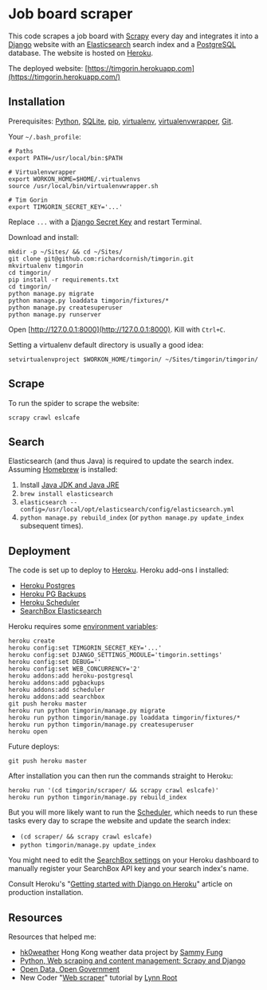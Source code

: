 # Job board scraper

This code scrapes a job board with [Scrapy](http://scrapy.org/) every day and integrates it into a [Django](https://www.djangoproject.com/) website with an [Elasticsearch](http://www.elasticsearch.org/) search index and a [PostgreSQL](http://www.postgresql.org/) database. The website is hosted on [Heroku](https://www.heroku.com/).

The deployed website: [https://timgorin.herokuapp.com](https://timgorin.herokuapp.com/)

## Installation

Prerequisites: [Python](https://www.python.org/), [SQLite](https://www.sqlite.org/), [pip](https://pip.pypa.io/), [virtualenv](https://virtualenv.readthedocs.org/), [virtualenvwrapper](https://virtualenvwrapper.readthedocs.org/), [Git](http://git-scm.com/).

Your `~/.bash_profile`:

```
# Paths
export PATH=/usr/local/bin:$PATH

# Virtualenvwrapper
export WORKON_HOME=$HOME/.virtualenvs
source /usr/local/bin/virtualenvwrapper.sh

# Tim Gorin
export TIMGORIN_SECRET_KEY='...'
```

Replace `...` with a [Django Secret Key](http://www.miniwebtool.com/django-secret-key-generator/) and restart Terminal.

Download and install:

```
mkdir -p ~/Sites/ && cd ~/Sites/
git clone git@github.com:richardcornish/timgorin.git
mkvirtualenv timgorin
cd timgorin/
pip install -r requirements.txt
cd timgorin/
python manage.py migrate
python manage.py loaddata timgorin/fixtures/*
python manage.py createsuperuser
python manage.py runserver
```

Open [http://127.0.0.1:8000](http://127.0.0.1:8000). Kill with `Ctrl+C`.

Setting a virtualenv default directory is usually a good idea:

```
setvirtualenvproject $WORKON_HOME/timgorin/ ~/Sites/timgorin/timgorin/
```

## Scrape

To run the spider to scrape the website:

```
scrapy crawl eslcafe
```

## Search

Elasticsearch (and thus Java) is required to update the search index. Assuming [Homebrew](http://brew.sh/) is installed:

1. Install [Java JDK and Java JRE](http://www.oracle.com/technetwork/java/javase/downloads/index.html)
2. `brew install elasticsearch`
3. `elasticsearch --config=/usr/local/opt/elasticsearch/config/elasticsearch.yml`
4. `python manage.py rebuild_index` (or `python manage.py update_index` subsequent times).

## Deployment

The code is set up to deploy to [Heroku](https://www.heroku.com/). Heroku add-ons I installed:

- [Heroku Postgres](https://addons.heroku.com/heroku-postgresql)
- [Heroku PG Backups](https://addons.heroku.com/pgbackups)
- [Heroku Scheduler](https://addons.heroku.com/scheduler)
- [SearchBox Elasticsearch](https://addons.heroku.com/searchbox)

Heroku requires some [environment variables](https://devcenter.heroku.com/articles/config-vars):

```
heroku create
heroku config:set TIMGORIN_SECRET_KEY='...'
heroku config:set DJANGO_SETTINGS_MODULE='timgorin.settings'
heroku config:set DEBUG=''
heroku config:set WEB_CONCURRENCY='2'
heroku addons:add heroku-postgresql
heroku addons:add pgbackups
heroku addons:add scheduler
heroku addons:add searchbox
git push heroku master
heroku run python timgorin/manage.py migrate
heroku run python timgorin/manage.py loaddata timgorin/fixtures/*
heroku run python timgorin/manage.py createsuperuser
heroku open
```

Future deploys:

```
git push heroku master
```

After installation you can then run the commands straight to Heroku:

```
heroku run '(cd timgorin/scraper/ && scrapy crawl eslcafe)'
heroku run python timgorin/manage.py rebuild_index
```

But you will more likely want to run the [Scheduler](https://scheduler.heroku.com/dashboard), which needs to run these tasks every day to scrape the website and update the search index:

- `(cd scraper/ && scrapy crawl eslcafe)`
- `python timgorin/manage.py update_index`

You might need to edit the [SearchBox settings](https://dashboard.searchly.com/6886/indices) on your Heroku dashboard to manually register your SearchBox API key and your search index's name.

Consult Heroku's "[Getting started with Django on Heroku](https://devcenter.heroku.com/articles/getting-started-with-django)" article on production installation.

## Resources

Resources that helped me:

- [hk0weather](https://github.com/sammyfung/hk0weather) Hong Kong weather data project by [Sammy Fung](http://sammy.hk/)
- [Python, Web scraping and content management: Scrapy and Django](http://www.slideshare.net/sammyfung/python-web-scraping-and-content-management-scrapy-and-django)
- [Open Data, Open Government](http://www.slideshare.net/sammyfung/hk0weather-barcamp)
- New Coder "[Web scraper](http://newcoder.io/scrape/)" tutorial by [Lynn Root](http://www.roguelynn.com/)
